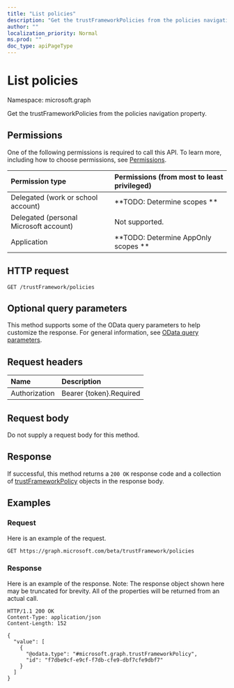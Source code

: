 ```yaml
---
title: "List policies"
description: "Get the trustFrameworkPolicies from the policies navigation property."
author: ""
localization_priority: Normal
ms.prod: ""
doc_type: apiPageType
---
```


# List policies

Namespace: microsoft.graph

Get the trustFrameworkPolicies from the policies navigation property.

## Permissions
One of the following permissions is required to call this API. To learn more, including how to choose permissions, see [Permissions](/concepts/permissions-reference.md).

|Permission type|Permissions (from most to least privileged)|
|:---|:---|
|Delegated (work or school account)|**TODO: Determine scopes **|
|Delegated (personal Microsoft account)|Not supported.|
|Application|**TODO: Determine AppOnly scopes **|

## HTTP request
<!-- {
  "blockType": "ignored"
}
-->
``` http
GET /trustFramework/policies
```

## Optional query parameters
This method supports some of the OData query parameters to help customize the response. For general information, see [OData query parameters](/graph/query-parameters).

## Request headers
|Name|Description|
|:---|:---|
|Authorization|Bearer {token}.Required|

## Request body
Do not supply a request body for this method.

## Response
If successful, this method returns a `200 OK` response code and a collection of [trustFrameworkPolicy](../resources/trustframeworkpolicy.md) objects in the response body.

## Examples

### Request
Here is an example of the request.
<!-- {
  "blockType": "request",
  "name": "get_trustframeworkpolicy"
}
-->
``` http
GET https://graph.microsoft.com/beta/trustFramework/policies
```

### Response
Here is an example of the response. Note: The response object shown here may be truncated for brevity. All of the properties will be returned from an actual call.
<!-- {
  "blockType": "response",
  "truncated": true,
  "@odata.type": "collection(microsoft.graph.trustframeworkpolicy)"
}
-->
``` http
HTTP/1.1 200 OK
Content-Type: application/json
Content-Length: 152

{
  "value": [
    {
      "@odata.type": "#microsoft.graph.trustFrameworkPolicy",
      "id": "f7dbe9cf-e9cf-f7db-cfe9-dbf7cfe9dbf7"
    }
  ]
}
```


